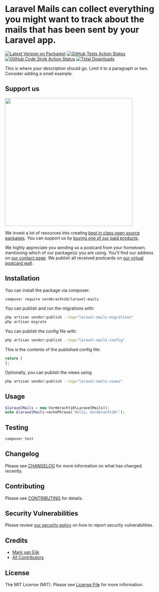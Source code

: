 # Laravel Mails can collect everything you might want to track about the mails that has been sent by your Laravel app.

[![Latest Version on Packagist](https://img.shields.io/packagist/v/vormkracht10/laravel-mails.svg?style=flat-square)](https://packagist.org/packages/vormkracht10/laravel-mails)
[![GitHub Tests Action Status](https://img.shields.io/github/actions/workflow/status/vormkracht10/laravel-mails/run-tests.yml?branch=main&label=tests&style=flat-square)](https://github.com/vormkracht10/laravel-mails/actions?query=workflow%3Arun-tests+branch%3Amain)
[![GitHub Code Style Action Status](https://img.shields.io/github/actions/workflow/status/vormkracht10/laravel-mails/fix-php-code-style-issues.yml?branch=main&label=code%20style&style=flat-square)](https://github.com/vormkracht10/laravel-mails/actions?query=workflow%3A"Fix+PHP+code+style+issues"+branch%3Amain)
[![Total Downloads](https://img.shields.io/packagist/dt/vormkracht10/laravel-mails.svg?style=flat-square)](https://packagist.org/packages/vormkracht10/laravel-mails)

This is where your description should go. Limit it to a paragraph or two. Consider adding a small example.

## Support us

[<img src="https://github-ads.s3.eu-central-1.amazonaws.com/laravel-mails.jpg?t=1" width="419px" />](https://spatie.be/github-ad-click/laravel-mails)

We invest a lot of resources into creating [best in class open source packages](https://spatie.be/open-source). You can support us by [buying one of our paid products](https://spatie.be/open-source/support-us).

We highly appreciate you sending us a postcard from your hometown, mentioning which of our package(s) you are using. You'll find our address on [our contact page](https://spatie.be/about-us). We publish all received postcards on [our virtual postcard wall](https://spatie.be/open-source/postcards).

## Installation

You can install the package via composer:

```bash
composer require vormkracht10/laravel-mails
```

You can publish and run the migrations with:

```bash
php artisan vendor:publish --tag="laravel-mails-migrations"
php artisan migrate
```

You can publish the config file with:

```bash
php artisan vendor:publish --tag="laravel-mails-config"
```

This is the contents of the published config file:

```php
return [
];
```

Optionally, you can publish the views using

```bash
php artisan vendor:publish --tag="laravel-mails-views"
```

## Usage

```php
$laravelMails = new Vormkracht10\LaravelMails();
echo $laravelMails->echoPhrase('Hello, Vormkracht10!');
```

## Testing

```bash
composer test
```

## Changelog

Please see [CHANGELOG](CHANGELOG.md) for more information on what has changed recently.

## Contributing

Please see [CONTRIBUTING](CONTRIBUTING.md) for details.

## Security Vulnerabilities

Please review [our security policy](../../security/policy) on how to report security vulnerabilities.

## Credits

- [Mark van Eijk](https://github.com/markvaneijk)
- [All Contributors](../../contributors)

## License

The MIT License (MIT). Please see [License File](LICENSE.md) for more information.
